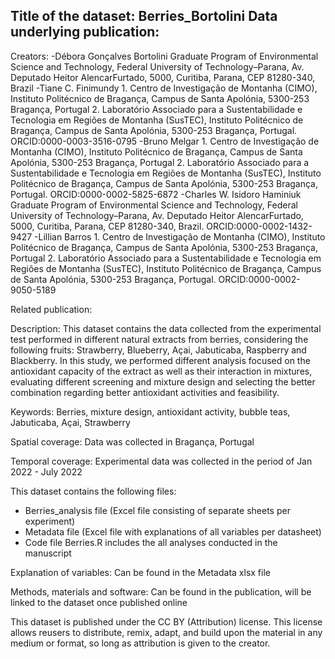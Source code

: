 Title of the dataset: Berries_Bortolini
Data underlying publication: 
---

Creators:
-Débora Gonçalves Bortolini	Graduate Program of Environmental Science and Technology, Federal University of Technology–Parana, Av. Deputado Heitor AlencarFurtado, 5000, Curitiba, Parana, CEP 81280-340, Brazil
-Tiane C. Finimundy		1. Centro de Investigação de Montanha (CIMO), Instituto Politécnico de Bragança, Campus de Santa Apolónia, 5300-253 Bragança, Portugal 2. Laboratório Associado para a Sustentabilidade e Tecnologia em Regiões de Montanha (SusTEC), Instituto Politécnico de Bragança, Campus de Santa Apolónia, 5300-253 Bragança, Portugal. ORCID:0000-0003-3516-0795
-Bruno Melgar			1. Centro de Investigação de Montanha (CIMO), Instituto Politécnico de Bragança, Campus de Santa Apolónia, 5300-253 Bragança, Portugal 2. Laboratório Associado para a Sustentabilidade e Tecnologia em Regiões de Montanha (SusTEC), Instituto Politécnico de Bragança, Campus de Santa Apolónia, 5300-253 Bragança, Portugal. ORCID:0000-0002-5825-6872
-Charles W. Isidoro Haminiuk	Graduate Program of Environmental Science and Technology, Federal University of Technology–Parana, Av. Deputado Heitor AlencarFurtado, 5000, Curitiba, Parana, CEP 81280-340, Brazil. ORCID:0000-0002-1432-9427
-Lillian Barros			1. Centro de Investigação de Montanha (CIMO), Instituto Politécnico de Bragança, Campus de Santa Apolónia, 5300-253 Bragança, Portugal 2. Laboratório Associado para a Sustentabilidade e Tecnologia em Regiões de Montanha (SusTEC), Instituto Politécnico de Bragança, Campus de Santa Apolónia, 5300-253 Bragança, Portugal. ORCID:0000-0002-9050-5189


Related publication:


Description:
This dataset contains the data collected from the experimental test performed in different natural extracts from berries, considering the following fruits: Strawberry, Blueberry, Açai, Jabuticaba, Raspberry and Blackberry. In this study, we performed different analysis focused on the antioxidant capacity of the extract as well as their interaction in mixtures, evaluating different screening and mixture design and selecting the better combination regarding better antioxidant activities and feasibility.

Keywords:
Berries, mixture design, antioxidant activity, bubble teas, Jabuticaba, Açai, Strawberry

Spatial coverage:
Data was collected in Bragança, Portugal

Temporal coverage:
Experimental data was collected in the period of Jan 2022 - July 2022

This dataset contains the following files:
- Berries_analysis file (Excel file consisting of separate sheets per experiment)
- Metadata file (Excel file with explanations of all variables per datasheet)
- Code file Berries.R includes the all analyses conducted in the manuscript

Explanation of variables:
Can be found in the Metadata xlsx file

Methods, materials and software:
Can be found in the publication, will be linked to the dataset once published online

This dataset is published under the CC BY (Attribution) license.
This license allows reusers to distribute, remix, adapt, and build upon the material in any medium or format, so long as attribution is given to the creator.
